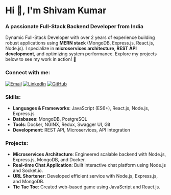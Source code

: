 # Hi 👋, I'm Shivam Kumar
### A passionate Full-Stack Backend Developer from India

Dynamic Full-Stack Developer with over 2 years of experience building robust applications using **MERN stack** (MongoDB, Express.js, React.js, Node.js). I specialize in **microservices architecture**, **REST API development**, and optimizing system performance. Explore my projects below to see my work in action! 🚀

### Connect with me:
<p align="left">
<a href="mailto:shivamraj6136@gmail.com"><img src="https://img.shields.io/badge/Email-shivamraj6136%40gmail.com-red" alt="Email"></a>
<a href="https://www.linkedin.com/in/shivammaharaaz/"><img src="https://img.shields.io/badge/LinkedIn-Shivam%20Kumar-blue" alt="LinkedIn"></a>
<a href="https://github.com/shivammaharaz"><img src="https://img.shields.io/badge/GitHub-ShivamKumar-black" alt="GitHub"></a>
</p>

### Skills:
- **Languages & Frameworks**: JavaScript (ES6+), React.js, Node.js, Express.js
- **Databases**: MongoDB, PostgreSQL
- **Tools**: Docker, NGINX, Redux, Swagger UI, Git
- **Development**: REST API, Microservices, API Integration

### Projects:
- **Microservices Architecture**: Engineered scalable backend with Node.js, Express.js, MongoDB, and Docker.
- **Real-time Chat Application**: Built interactive chat platform using Node.js and Socket.io.
- **URL Shortener**: Developed efficient service with Node.js, Express.js, and MongoDB.
- **Tic Tac Toe**: Created web-based game using JavaScript and React.js.
